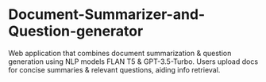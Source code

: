 # Document-Summarizer-and-Question-generator
Web application that combines document summarization &amp; question generation using NLP models FLAN T5 &amp; GPT-3.5-Turbo. Users upload docs for concise summaries &amp; relevant questions, aiding info retrieval.

